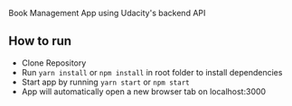 Book Management App using Udacity's backend API

## How to run

* Clone Repository
* Run ```yarn install``` or ```npm install``` in root folder to install dependencies
* Start app by running ```yarn start``` or ```npm start```
* App will automatically open a new browser tab on localhost:3000